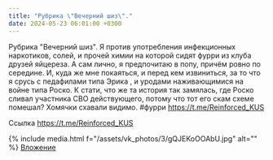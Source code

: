 ```yaml
---
title: "Рубрика \"Вечерний шиз\"."
date: 2024-05-23 06:01:00 +0300
---
```


Рубрика "Вечерний шиз".
Я против употребления инфекционных наркотиков, солей, и прочей химии на которой сидят фурри из клуба друзей яйцереза.
А сам лично, я предпочитаю в попу, причём ровно по середине.
И, куда же мне покаяться, и перед кем извиниться, за то что я срусь с педафилами типа Эрика , и уродами наживающимися на войне типа Роско.
К стати, что же та история так замялась, где Роско сливал участника СВО действующего, потому что тот его скам схеме помешал? Хомячки схавали видимо.
#фурри
https://t.me/Reinforced_KUS

Ссылка
https://t.me/Reinforced_KUS

{% include media.html f="/assets/vk_photos/3/gQJEKoOOAbU.jpg" alt="" %}
[Вложение](https://t.me/Reinforced_KUS)
